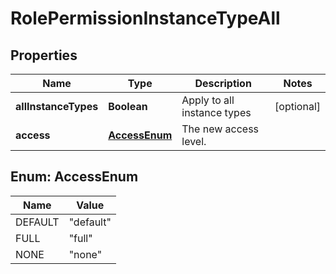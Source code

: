 

# RolePermissionInstanceTypeAll

## Properties

Name | Type | Description | Notes
------------ | ------------- | ------------- | -------------
**allInstanceTypes** | **Boolean** | Apply to all instance types |  [optional]
**access** | [**AccessEnum**](#AccessEnum) | The new access level. | 



## Enum: AccessEnum

Name | Value
---- | -----
DEFAULT | &quot;default&quot;
FULL | &quot;full&quot;
NONE | &quot;none&quot;



